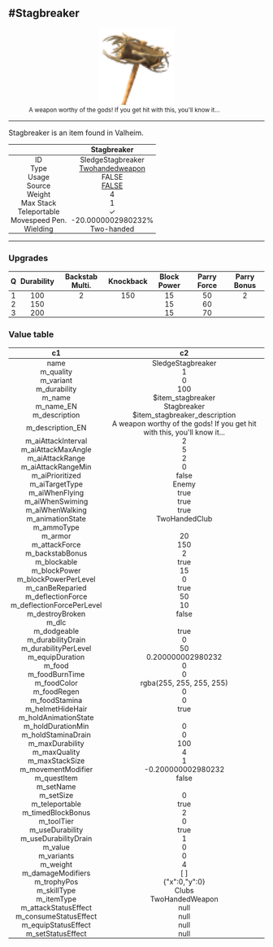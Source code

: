 <meta property="og:title" content="Stagbreaker - MoreValheim" /><meta property="og:type" content="website" /><meta property="og:image" content="/assets/stagbreaker.png" /><meta property="og:description" content="Stagbreaker is an item found in Valheim." /><meta name="theme-color" content="#546D78"><meta name="twitter:card" content="summary_large_image">
#Stagbreaker
-------------
<style>img {width:20px;}.tb {width:150px;display: block;margin-left: auto;margin-right: auto;}</style>

<style>.md-typeset table:not([class]) th:not([align]) {min-width:unset!important;}</style>
<style>td{padding:0em 0.3em!important;text-align:center!important;border-left:.05rem solid var(--md-default-fg-color--lightest)}</style>

<style>th{padding:0.1em 0.3em!important;text-align:center!important;font-weight:bold}</style>

<style>pre{text-align:right!important}</style>
<style>table tr td:first-child {border-left: 0;};</style>

<figure><img src="/assets/stagbreaker.png" class="tb" /><figcaption><small>A weapon worthy of the gods! If you get hit with this, you'll know it...</small></figcaption></figure>

-------------

Stagbreaker is an item found in Valheim.

|        | Stagbreaker              |
| ----------- | ------------------------------------ |
| ID |SledgeStagbreaker
| Type | [Twohandedweapon](../../types/twohandedweapon)
| Usage | FALSE<br>
| Source | [FALSE](../../items/false)
| Weight | 4 |
| Max Stack | 1 |
| Teleportable | ✓
| Movespeed Pen. | -20.0000002980232%
| Wielding | Two-handed


-------------

### Upgrades
| Q | Durability | Backstab Multi. | Knockback | Block Power | Parry Force | Parry Bonus
| - | - | - | - | - | - | - 
1 | 100 | 2 | 150 | 15 | 50 | 2 | 
 | 2 | 150 |  |  | 15 | 60 |  | 
 | 3 | 200 |  |  | 15 | 70 |  | 


### Value table
|c1|c2|
|----|----|
|name|SledgeStagbreaker|
|m_quality|1|
|m_variant|0|
|m_durability|100|
|m_name|$item_stagbreaker|
|m_name_EN|Stagbreaker|
|m_description|$item_stagbreaker_description|
|m_description_EN|A weapon worthy of the gods! If you get hit with this, you'll know it...|
|m_aiAttackInterval|2|
|m_aiAttackMaxAngle|5|
|m_aiAttackRange|2|
|m_aiAttackRangeMin|0|
|m_aiPrioritized|false|
|m_aiTargetType|Enemy|
|m_aiWhenFlying|true|
|m_aiWhenSwiming|true|
|m_aiWhenWalking|true|
|m_animationState|TwoHandedClub|
|m_ammoType||
|m_armor|20|
|m_attackForce|150|
|m_backstabBonus|2|
|m_blockable|true|
|m_blockPower|15|
|m_blockPowerPerLevel|0|
|m_canBeReparied|true|
|m_deflectionForce|50|
|m_deflectionForcePerLevel|10|
|m_destroyBroken|false|
|m_dlc||
|m_dodgeable|true|
|m_durabilityDrain|0|
|m_durabilityPerLevel|50|
|m_equipDuration|0.200000002980232|
|m_food|0|
|m_foodBurnTime|0|
|m_foodColor|rgba(255, 255, 255, 255)|
|m_foodRegen|0|
|m_foodStamina|0|
|m_helmetHideHair|true|
|m_holdAnimationState||
|m_holdDurationMin|0|
|m_holdStaminaDrain|0|
|m_maxDurability|100|
|m_maxQuality|4|
|m_maxStackSize|1|
|m_movementModifier|-0.200000002980232|
|m_questItem|false|
|m_setName||
|m_setSize|0|
|m_teleportable|true|
|m_timedBlockBonus|2|
|m_toolTier|0|
|m_useDurability|true|
|m_useDurabilityDrain|1|
|m_value|0|
|m_variants|0|
|m_weight|4|
|m_damageModifiers|[  ]|
|m_trophyPos|{"x":0,"y":0}|
|m_skillType|Clubs|
|m_itemType|TwoHandedWeapon|
|m_attackStatusEffect|null|
|m_consumeStatusEffect|null|
|m_equipStatusEffect|null|
|m_setStatusEffect|null|
